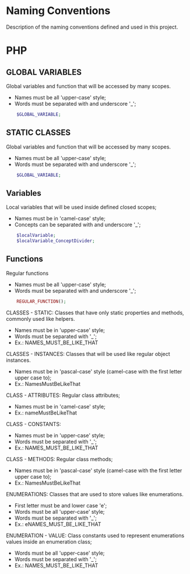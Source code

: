 # Naming Conventions
Description of the naming conventions defined and used in this project.



# PHP

## GLOBAL VARIABLES
Global variables and function that will be accessed by many scopes.  
- Names must be all 'upper-case' style;  
- Words must be separated with and underscore '_';  
```PHP
	$GLOBAL_VARIABLE;
```

## STATIC CLASSES
Global variables and function that will be accessed by many scopes.  
- Names must be all 'upper-case' style;  
- Words must be separated with and underscore '_';  
```PHP
	$GLOBAL_VARIABLE;
```


## Variables
Local variables that will be used inside defined closed scopes;
- Names must be in 'camel-case' style;  
- Concepts can be separated with and underscore '_';  
```PHP
	$localVariable;
	$localVariable_ConceptDivider;
```

## Functions
Regular functions  
- Names must be all 'upper-case' style;  
- Words must be separated with and underscore '_';  
```PHP
	REGULAR_FUNCTION();
```


CLASSES - STATIC:
Classes that have only static properties and methods, commonly used like helpers.
- Names must be in 'upper-case' style;
- Words must be separated with '_';
- Ex.:
	NAMES_MUST_BE_LIKE_THAT


CLASSES - INSTANCES:
Classes that will be used like regular object instances.
- Names must be in 'pascal-case' style (camel-case with the first letter upper case to);
- Ex.:
	NamesMustBeLikeThat


CLASS - ATTRIBUTES:
Regular class attributes;
- Names must be in 'camel-case' style;
- Ex.:
	nameMustBeLikeThat


CLASS - CONSTANTS:
- Names must be in 'upper-case' style;
- Words must be separated with '_';
- Ex.:
	NAMES_MUST_BE_LIKE_THAT


CLASS - METHODS:
Regular class methods;
- Names must be in 'pascal-case' style (camel-case with the first letter upper case to);
- Ex.:
	NamesMustBeLikeThat


ENUMERATIONS:
Classes that are used to store values like enumerations.
- First letter must be and lower case 'e';
- Words must be all 'upper-case' style;
- Words must be separated with '_';
- Ex.:
	eNAMES_MUST_BE_LIKE_THAT


ENUMERATION - VALUE:
Class constants used to represent enumerations values inside an enumeration class;
- Words must be all 'upper-case' style;
- Words must be separated with '_';
- Ex.:
	NAMES_MUST_BE_LIKE_THAT
